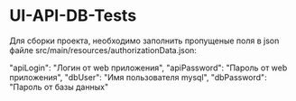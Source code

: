 # UI-API-DB-Tests
Для сборки проекта, необходимо заполнить пропущеные поля в json файле src/main/resources/authorizationData.json:

"apiLogin": "Логин от web приложения",
"apiPassword": "Пароль от web приложения",
"dbUser": "Имя пользователя mysql",
"dbPassword": "Пароль от базы данных"
